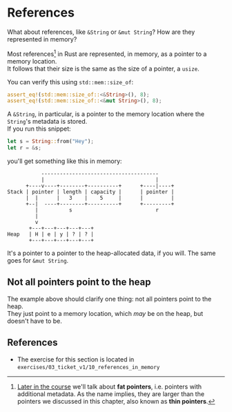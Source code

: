 # References

What about references, like `&String` or `&mut String`? How are they represented in memory?

Most references[^fat] in Rust are represented, in memory, as a pointer to a memory location.  
It follows that their size is the same as the size of a pointer, a `usize`.

You can verify this using `std::mem::size_of`:

```rust
assert_eq!(std::mem::size_of::<&String>(), 8);
assert_eq!(std::mem::size_of::<&mut String>(), 8);
```

A `&String`, in particular, is a pointer to the memory location where the `String`'s metadata is stored.  
If you run this snippet:

```rust
let s = String::from("Hey");
let r = &s;
```

you'll get something like this in memory:

```
           --------------------------------------
           |                                    |
      +----v----+--------+----------+      +----|----+
Stack | pointer | length | capacity |      | pointer |
      |  |      |   3    |    5     |      |         |
      +--|  ----+--------+----------+      +---------+
         |          s                           r
         |
         v
       +---+---+---+---+---+
Heap   | H | e | y | ? | ? |
       +---+---+---+---+---+
```

It's a pointer to a pointer to the heap-allocated data, if you will.
The same goes for `&mut String`. 

## Not all pointers point to the heap

The example above should clarify one thing: not all pointers point to the heap.  
They just point to a memory location, which _may_ be on the heap, but doesn't have to be.

## References

- The exercise for this section is located in `exercises/03_ticket_v1/10_references_in_memory`

[^fat]: [Later in the course](../04_traits/05_str_slice) we'll talk about **fat pointers**,
i.e. pointers with additional metadata. As the name implies, they are larger than
the pointers we discussed in this chapter, also known as **thin pointers**.
